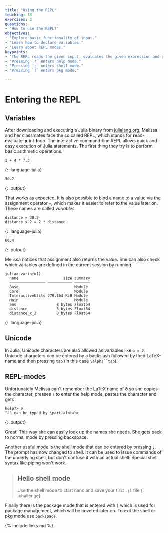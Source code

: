 ```yaml
---
title: "Using the REPL"
teaching: 18
exercises: 2
questions:
- "How to use the REPL?"
objectives:
- "Explore basic functionality of input."
- "Learn how to declare variables."
- "Learn about REPL modes."
keypoints:
- "The REPL reads the given input, evaluates the given expression and prints the resulting output to the user."
- "Pressing `?` enters help mode."
- "Pressing `;` enters shell mode."
- "Pressing `]` enters pkg mode."

---
```


# Entering the REPL

## Variables

After downloading and executing a Julia binary from
[julialang.org](https://julialang.org), Melissa and her classmates face the so
called REPL, which stands for **r**ead-**e**valuate-**p**rint-**l**oop. The
interactive command-line REPL allows quick and easy execution of Julia
statements.
The first thing they try is to perform basic arithmetic operations:

~~~
1 + 4 * 7.3
~~~
{: .language-julia}
~~~
30.2
~~~
{: .output}

That works as expected.
It is also possible to bind a name to a value via the assignment operator `=`,
which makes it easier to refer to the value later on.
These names are called _variables_.

~~~
distance = 30.2
distance_x_2 = 2 * distance
~~~
{: .language-julia}
~~~
60.4
~~~
{: .output}

Melissa notices that assignment also returns the value.
She can also check which variables are defined in the current session by
running

~~~
julia> varinfo()
  name                    size summary
  –––––––––––––––– ––––––––––– –––––––
  Base                         Module
  Core                         Module
  InteractiveUtils 270.164 KiB Module
  Main                         Module
  ans                  8 bytes Float64
  distance             8 bytes Float64
  distance_x_2         8 bytes Float64
~~~
{: .language-julia}

## Unicode

In Julia, Unicode characters are also allowed as variables like `α = 2`.
Unicode characters can be entered by a backslash followed by their LaTeX-name
and then pressing `tab` (in this case `\alpha``tab`).

## REPL-modes

Unfortunately Melissa can't remember the LaTeX name of ∂ so she copies the
character, presses `?` to enter the help mode, pastes the character and gets

~~~
help?> ∂
"∂" can be typed by \partial<tab>
~~~
{: .output}

Great! This way she can easily look up the names she needs.
She gets back to normal mode by pressing backspace.

Another useful mode is the shell mode that can be entered by pressing `;`.
The prompt has now changed to shell.
It can be used to issue commands of the underlying shell, but don't confuse it
with an actual shell: Special shell syntax like piping won't work.

> ## Hello shell mode
>
> Use the shell mode to start nano and save your first `.jl` file
{: .challenge}

Finally there is the package mode that is entered with `]` which is used for
package management, which will be covered later on.
To exit the shell or pkg mode use `backspace`.

{% include links.md %}
